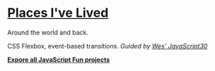 # [Places I've Lived](https://yihwan.github.io/places-ive-lived/)
Around the world and back.

CSS Flexbox, event-based transitions. *Guided by [Wes' JavaScript30](https://javascript30.com/)*

**[Expore all JavaScript Fun projects](https://yihwan.github.io/javascript-fun/)**
